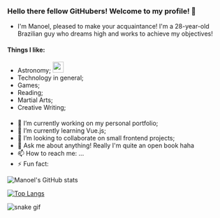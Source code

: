 ### Hello there fellow GitHubers! Welcome to my profile! 👋

- I'm Manoel, pleased to make your acquaintance! I'm a 28-year-old Brazilian guy who dreams high and works to achieve my objectives!

#### Things I like:

- Astronomy; <img src="https://user-images.githubusercontent.com/56612428/138084509-d267806a-e1b3-408b-b030-65a80db30985.png" width="25" height="25" />
- Technology in general;
- Games;
- Reading;
- Martial Arts;
- Creative Writing;

#### 

- 🔭 I’m currently working on my personal portfolio;
- 🌱 I’m currently learning Vue.js;
- 👯 I’m looking to collaborate on small frontend projects;
- 💬 Ask me about anything! Really I'm quite an open book haha
- 📫 How to reach me: ...
- ⚡ Fun fact: 

![Manoel's GitHub stats](https://github-readme-stats.vercel.app/api?username=noel-srocha&hide=contribs&count_private=trueshow_icons=truetheme=algolia)

[![Top Langs](https://github-readme-stats.vercel.app/api/top-langs/?username=noel-srocha&layout=compact)](https://github.com/noel-srocha/github-readme-stats)

![snake gif](https://github.com/noel-srocha/noel-srocha/blob/output/github-contribution-grid-snake.gif)


<!--
**noel-srocha/noel-srocha** is a ✨ _special_ ✨ repository because its `README.md` (this file) appears on your GitHub profile.

Here are some ideas to get you started:


-->
